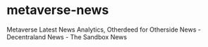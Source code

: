 # metaverse-news
Metaverse Latest News Analytics, Otherdeed for Otherside News - Decentraland News - The Sandbox News
